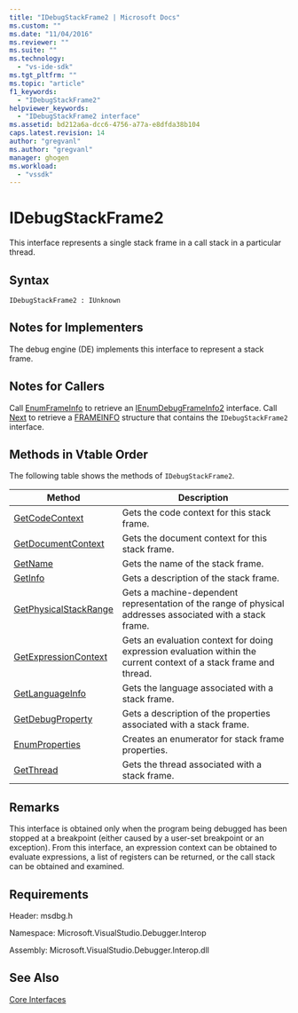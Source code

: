 ```yaml
---
title: "IDebugStackFrame2 | Microsoft Docs"
ms.custom: ""
ms.date: "11/04/2016"
ms.reviewer: ""
ms.suite: ""
ms.technology: 
  - "vs-ide-sdk"
ms.tgt_pltfrm: ""
ms.topic: "article"
f1_keywords: 
  - "IDebugStackFrame2"
helpviewer_keywords: 
  - "IDebugStackFrame2 interface"
ms.assetid: bd212a6a-dcc6-4756-a77a-e8dfda38b104
caps.latest.revision: 14
author: "gregvanl"
ms.author: "gregvanl"
manager: ghogen
ms.workload: 
  - "vssdk"
---
```

# IDebugStackFrame2
This interface represents a single stack frame in a call stack in a particular thread.  
  
## Syntax  
  
```  
IDebugStackFrame2 : IUnknown  
```  
  
## Notes for Implementers  
 The debug engine (DE) implements this interface to represent a stack frame.  
  
## Notes for Callers  
 Call [EnumFrameInfo](../../../extensibility/debugger/reference/idebugthread2-enumframeinfo.md) to retrieve an [IEnumDebugFrameInfo2](../../../extensibility/debugger/reference/ienumdebugframeinfo2.md) interface. Call [Next](../../../extensibility/debugger/reference/ienumdebugframeinfo2-next.md) to retrieve a [FRAMEINFO](../../../extensibility/debugger/reference/frameinfo.md) structure that contains the `IDebugStackFrame2` interface.  
  
## Methods in Vtable Order  
 The following table shows the methods of `IDebugStackFrame2`.  
  
|Method|Description|  
|------------|-----------------|  
|[GetCodeContext](../../../extensibility/debugger/reference/idebugstackframe2-getcodecontext.md)|Gets the code context for this stack frame.|  
|[GetDocumentContext](../../../extensibility/debugger/reference/idebugstackframe2-getdocumentcontext.md)|Gets the document context for this stack frame.|  
|[GetName](../../../extensibility/debugger/reference/idebugstackframe2-getname.md)|Gets the name of the stack frame.|  
|[GetInfo](../../../extensibility/debugger/reference/idebugstackframe2-getinfo.md)|Gets a description of the stack frame.|  
|[GetPhysicalStackRange](../../../extensibility/debugger/reference/idebugstackframe2-getphysicalstackrange.md)|Gets a machine-dependent representation of the range of physical addresses associated with a stack frame.|  
|[GetExpressionContext](../../../extensibility/debugger/reference/idebugstackframe2-getexpressioncontext.md)|Gets an evaluation context for doing expression evaluation within the current context of a stack frame and thread.|  
|[GetLanguageInfo](../../../extensibility/debugger/reference/idebugstackframe2-getlanguageinfo.md)|Gets the language associated with a stack frame.|  
|[GetDebugProperty](../../../extensibility/debugger/reference/idebugstackframe2-getdebugproperty.md)|Gets a description of the properties associated with a stack frame.|  
|[EnumProperties](../../../extensibility/debugger/reference/idebugstackframe2-enumproperties.md)|Creates an enumerator for stack frame properties.|  
|[GetThread](../../../extensibility/debugger/reference/idebugstackframe2-getthread.md)|Gets the thread associated with a stack frame.|  
  
## Remarks  
 This interface is obtained only when the program being debugged has been stopped at a breakpoint (either caused by a user-set breakpoint or an exception). From this interface, an expression context can be obtained to evaluate expressions, a list of registers can be returned, or the call stack can be obtained and examined.  
  
## Requirements  
 Header: msdbg.h  
  
 Namespace: Microsoft.VisualStudio.Debugger.Interop  
  
 Assembly: Microsoft.VisualStudio.Debugger.Interop.dll  
  
## See Also  
 [Core Interfaces](../../../extensibility/debugger/reference/core-interfaces.md)